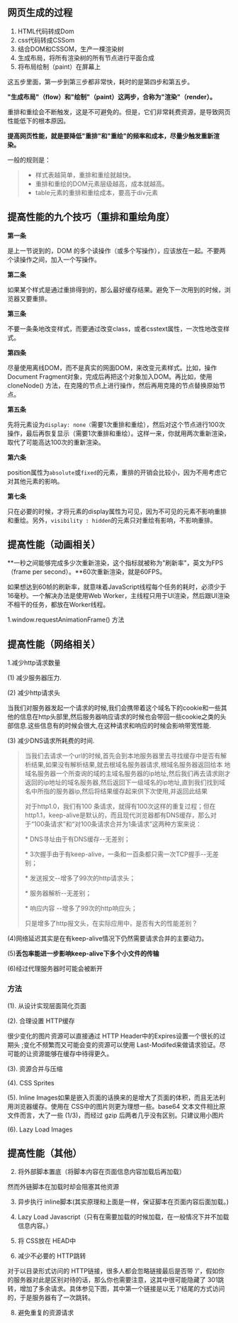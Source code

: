## 网页生成的过程

1. HTML代码转成Dom
2. css代码转成CSSom
3. 结合DOM和CSSOM，生产一棵渲染树
4. 生成布局，将所有渲染树的所有节点进行平面合成
5. 将布局绘制（paint）在屏幕上

这五步里面，第一步到第三步都非常快，耗时的是第四步和第五步。

**"生成布局"（flow）和"绘制"（paint）这两步，合称为"渲染"（render）。**

重排和重绘会不断触发，这是不可避免的。但是，它们非常耗费资源，是导致网页性能低下的根本原因。

**提高网页性能，就是要降低"重排"和"重绘"的频率和成本，尽量少触发重新渲染。**

一般的规则是：

> * 样式表越简单，重排和重绘就越快。
> * 重排和重绘的DOM元素层级越高，成本就越高。
> * table元素的重排和重绘成本，要高于div元素

## 提高性能的九个技巧（重排和重绘角度）

**第一条**

是上一节说到的，DOM 的多个读操作（或多个写操作），应该放在一起。不要两个读操作之间，加入一个写操作。

**第二条**

如果某个样式是通过重排得到的，那么最好缓存结果。避免下一次用到的时候，浏览器又要重排。

**第三条**

不要一条条地改变样式，而要通过改变class，或者csstext属性，一次性地改变样式。

**第四条**

尽量使用离线DOM，而不是真实的网面DOM，来改变元素样式。比如，操作Document Fragment对象，完成后再把这个对象加入DOM。再比如，使用 cloneNode\(\) 方法，在克隆的节点上进行操作，然后再用克隆的节点替换原始节点。

**第五条**

先将元素设为`display: none（`需要1次重排和重绘），然后对这个节点进行100次操作，最后再恢复显示（需要1次重排和重绘）。这样一来，你就用两次重新渲染，取代了可能高达100次的重新渲染。

**第六条**

position属性为`absolute`或`fixed`的元素，重排的开销会比较小，因为不用考虑它对其他元素的影响。

**第七条**

只在必要的时候，才将元素的display属性为可见，因为不可见的元素不影响重排和重绘。另外，`visibility : hidden`的元素只对重绘有影响，不影响重排。

## 提高性能（动画相关）

**一秒之间能够完成多少次重新渲染，这个指标就被称为"刷新率"，英文为FPS（frame per second）。**60次重新渲染，就是60FPS。

如果想达到60帧的刷新率，就意味着JavaScript线程每个任务的耗时，必须少于16毫秒。一个解决办法是使用Web Worker，主线程只用于UI渲染，然后跟UI渲染不相干的任务，都放在Worker线程。

1.window.requestAnimationFrame\(\) 方法

## 提高性能（网络相关）

1.减少http请求数量

\(1\)   减少服务器压力.

\(2\)   减少http请求头

当我们对服务器发起一个请求的时候,我们会携带着这个域名下的cookie和一些其他的信息在http头部里,然后服务器响应请求的时候也会带回一些cookie之类的头部信息.这些信息有的时候会很大,在这种请求和响应的时候会影响带宽性能.

\(3\)   减少DNS请求所耗费的时间.

> 当我们去请求一个url的时候,首先会到本地服务器里去寻找缓存中是否有解析结果,如果没有解析结果,就去根域名服务器请求,根域名服务器返回给本 地域名服务器一个所查询的域的主域名服务器的ip地址,然后我们再去请求刚才返回的ip地址的域名服务器,然后返回下一级域名的ip地址,直到我们找到域 名中所指的服务器ip,然后将结果缓存起来供下次使用,并返回此结果
>
> 对于http1.0，我们有100 条请求，就得有100次这样的重复过程；但在http1.1，keep-alive是默认的，而且现代浏览器都有DNS缓存，那么对于“100条请求”和“对100条请求合并为1条请求”这两种方案来说：
>
> \* DNS寻址由于有DNS缓存--无差别；
>
> \* 3次握手由于有keep-alive，一条和一百条都只需一次TCP握手--无差别；
>
> \* 发送报文--增多了99次的http请求头；
>
> \* 服务器解析--无差别；
>
> \* 响应内容 --增多了99次的http响应头；
>
> 只是增多了http报文头，在实际应用中，是否有大的性能差别？

\(4\)网络延迟其实是在有keep-alive情况下仍然需要请求合并的主要动力。

\(5\)**丢包率能进一步影响keep-alive下多个小文件的传输**

\(6\)经过代理服务器时可能会被断开

### 方法

\(1\). 从设计实现层面简化页面

\(2\). 合理设置 HTTP缓存

很少变化的图片资源可以直接通过 HTTP Header中的Expires设置一个很长的过期头 ;变化不频繁而又可能会变的资源可以使用 Last-Modifed来做请求验证。尽可能的让资源能够在缓存中待得更久。

\(3\). 资源合并与压缩

\(4\). CSS Sprites

\(5\). Inline Images如果是嵌入页面的话换来的是增大了页面的体积，而且无法利用浏览器缓存。使用在 CSS中的图片则更为理想一些。base64 文本文件相比原文件而言，大了一些 \(1/3\)，而经过 gzip 后两者几乎没有区别。只建议用小图片

\(6\). Lazy Load Images

## 提高性能（其他）

2. 将外部脚本置底（将脚本内容在页面信息内容加载后再加载）

然而外链脚本在加载时却会阻塞其他资源

3. 异步执行 inline脚本\(其实原理和上面是一样，保证脚本在页面内容后面加载。\)

4. Lazy Load Javascript（只有在需要加载的时候加载，在一般情况下并不加载信息内容。）

5. 将 CSS放在 HEAD中

7. 减少不必要的 HTTP跳转

对于以目录形式访问的 HTTP链接，很多人都会忽略链接最后是否带 ’/'，假如你的服务器对此是区别对待的话，那么你也需要注意，这其中很可能隐藏了 301跳转，增加了多余请求。具体参见下图，其中第一个链接是以无 ’/'结尾的方式访问的，于是服务器有了一次跳转。

8. 避免重复的资源请求

